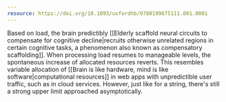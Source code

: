 ```yaml
---
resource: https://doi.org/10.1093/oxfordhb/9780199675111.001.0001
---
```


Based on load, the brain predictibly [[Elderly scaffold neural circuits to compensate for cognitive decline|recruits otherwise unrelated regions in certain cognitive tasks, a phenomenon also known as compensatory scaffolding]]. When processing load resumes to manageable levels, the spontaneous increase of allocated resources reverts. This resembles variable allocation of [[Brain is like hardware, mind is like software|computational resources]] in web apps with unpredictible user traffic, such as in cloud services. However, just like for a string, there's still a strong upper limit approached asymptotically. 